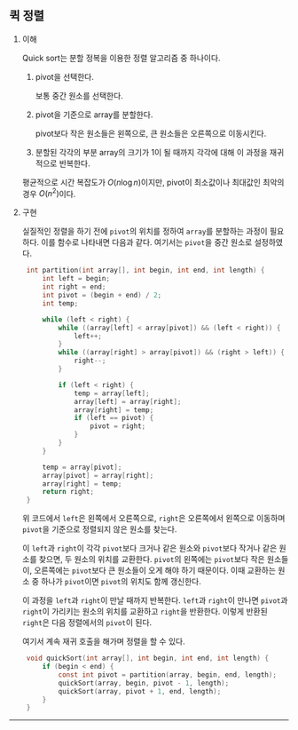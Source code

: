## 퀵 정렬

1. 이해

   Quick sort는 분할 정복을 이용한 정렬 알고리즘 중 하나이다.

   1. pivot을 선택한다.

      보통 중간 원소를 선택한다.

   2. pivot을 기준으로 array를 분할한다.

      pivot보다 작은 원소들은 왼쪽으로, 큰 원소들은 오른쪽으로 이동시킨다.

   3. 분할된 각각의 부분 array의 크기가 1이 될 때까지 각각에 대해 이 과정을 재귀적으로 반복한다.

   평균적으로 시간 복잡도가 $O(n\log n)$이지만, pivot이 최소값이나 최대값인 최악의 경우 $O(n^2)$이다.

2. 구현

   실질적인 정렬을 하기 전에 `pivot`의 위치를 정하여 `array`를 분할하는 과정이 필요하다. 이를 함수로 나타내면 다음과 같다. 여기서는 `pivot`을 중간 원소로 설정하였다.

   ```c
    int partition(int array[], int begin, int end, int length) {
        int left = begin;
        int right = end;
        int pivot = (begin + end) / 2;
        int temp;

        while (left < right) {
            while ((array[left] < array[pivot]) && (left < right)) {
                left++;
            }
            while ((array[right] > array[pivot]) && (right > left)) {
                right--;
            }

            if (left < right) {
                temp = array[left];
                array[left] = array[right];
                array[right] = temp;
                if (left == pivot) {
                    pivot = right;
                }
            }
        }

        temp = array[pivot];
        array[pivot] = array[right];
        array[right] = temp;
        return right;
    }
   ```

   위 코드에서 `left`은 왼쪽에서 오른쪽으로, `right`은 오른쪽에서 왼쪽으로 이동하며 `pivot`을 기준으로 정렬되지 않은 원소를 찾는다.

   이 `left`과 `right`이 각각 `pivot`보다 크거나 같은 원소와 `pivot`보다 작거나 같은 원소를 찾으면, 두 원소의 위치를 교환한다. `pivot`의 왼쪽에는 `pivot`보다 작은 원소들이, 오른쪽에는 `pivot`보다 큰 원소들이 오게 해야 하기 때문이다. 이때 교환하는 원소 중 하나가 `pivot`이면 `pivot`의 위치도 함께 갱신한다.

   이 과정을 `left`과 `right`이 만날 때까지 반복한다. `left`과 `right`이 만나면 `pivot`과 `right`이 가리키는 원소의 위치를 교환하고 `right`을 반환한다. 이렇게 반환된 `right`은 다음 정렬에서의 `pivot`이 된다.

   여기서 계속 재귀 호출을 해가며 정렬을 할 수 있다.

   ```c
    void quickSort(int array[], int begin, int end, int length) {
        if (begin < end) {
            const int pivot = partition(array, begin, end, length);
            quickSort(array, begin, pivot - 1, length);
            quickSort(array, pivot + 1, end, length);
        }
    }
   ```

---
